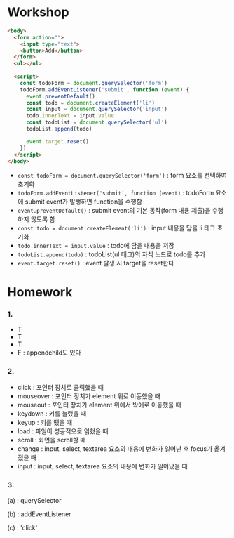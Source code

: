 # Workshop

```html
<body>
  <form action="">
    <input type="text">
    <button>Add</button>
  </form>
  <ul></ul>
    
  <script>
    const todoForm = document.querySelector('form')
    todoForm.addEventListener('submit', function (event) {
      event.preventDefault()
      const todo = document.createElement('li')
      const input = document.querySelector('input')
      todo.innerText = input.value
      const todoList = document.querySelector('ul')
      todoList.append(todo)

      event.target.reset()
    })
  </script>
</body>
```

- `const todoForm = document.querySelector('form')` : form 요소를 선택하여 초기화
- `todoForm.addEventListener('submit', function (event)` : todoForm 요소에 submit event가 발생하면 function을 수행함
- `event.preventDefault()` : submit event의 기본 동작(form 내용 제출)을 수행하지 않도록 함
- `const todo = document.createElement('li')` : input 내용을 담을 li 태그 초기화
- `todo.innerText = input.value` : todo에 담을 내용을 저장
- `todoList.append(todo)` : todoList(ul 태그)의 자식 노드로 todo를 추가
- `event.target.reset()` : event 발생 시 target을 reset한다



# Homework

### 1.

- T
- T
- T
- F : appendchild도 있다

### 2.

- click : 포인터 장치로 클릭했을 때
- mouseover : 포인터 장치가 element 위로 이동했을 때
- mouseout : 포인터 장치가 element 위에서 밖에로 이동했을 때
- keydown : 키를 눌렀을 때
- keyup : 키를 뗐을 때
- load : 파일이 성공적으로 읽혔을 때
- scroll : 화면을 scroll할 때
- change : input, select, textarea 요소의 내용에 변화가 일어난 후 focus가 옮겨졌을 때
- input : input, select, textarea 요소의 내용에 변화가 일어났을 때

### 3.

(a) : querySelector

(b) : addEventListener

(c) : 'click'

